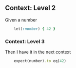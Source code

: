 
## Context: Level 2

Given a number
```ruby
    let(:number) { 42 }
```

### Context: Level 3

Then I have it in the next context
```ruby
    expect(number).to eq(42)
```
